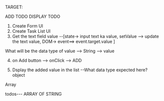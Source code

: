 TARGET:

ADD TODO
DISPLAY TODO


1. Create Form UI
2. Create Task List UI
3. Get the text field value --[state-> input text ka value, setValue --> update the text value, DOM-> event==> event.target.value ]

What will be the data type of value --> 
String --> value

4. on Add button --> onClick --> ADD


5. Dsplay the added value in the list
--What data type expected here?
object

Array

todos--- ARRAY OF STRING